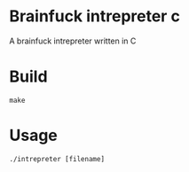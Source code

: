 # Brainfuck intrepreter c
A brainfuck intrepreter written in C

# Build
``` make ```

# Usage
``` ./intrepreter [filename] ```

